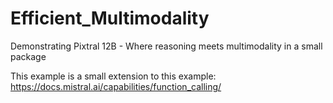 # Efficient_Multimodality
Demonstrating Pixtral 12B - Where reasoning meets multimodality in a small package

This example is a small extension to this example: https://docs.mistral.ai/capabilities/function_calling/
